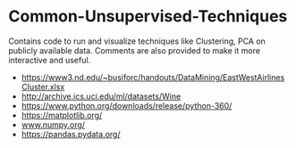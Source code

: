 # Common-Unsupervised-Techniques
Contains code to run and visualize techniques like Clustering, PCA on publicly available data. Comments are also provided to make it more interactive and useful.

* https://www3.nd.edu/~busiforc/handouts/DataMining/EastWestAirlinesCluster.xlsx
* http://archive.ics.uci.edu/ml/datasets/Wine
* https://www.python.org/downloads/release/python-360/
* https://matplotlib.org/
* www.numpy.org/
* https://pandas.pydata.org/
